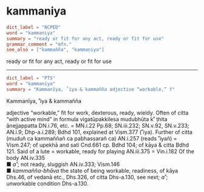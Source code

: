 # kammaniya

``` toml
dict_label = "NCPED"
word = "kammaniya"
summary = "ready or fit for any act, ready or fit for use"
grammar_comment = "mfn."
see_also = ["kammañña", "kammaṇiya"]
```

ready or fit for any act, ready or fit for use

--------------------

``` toml
dict_label = "PTS"
word = "kammaniya"
summary = "Kammanīya, ˚iya & kammañña adjective “workable,” f"
```

Kammanīya, ˚iya & kammañña

adjective “workable,” fit for work, dexterous, ready, wieldy. Often of citta “with active mind” in formula vigatūpakkilesa mudubhūta k˚ ṭhita ānejjappatta DN.i.76, etc. = MN.i.22 Pp.68; SN.iii.232; SN.v.92, SN.v.233; AN.i.9; Dhp\-a.i.289; Bdhd 101, explained at Vism.377 (˚iya). Further of citta (muduñ ca kammaññañ ca pabhassarañ ca) AN.i.257 (reads ˚iyañ) = Vism.247; of upekhā and sati Cnd.661 cp. Bdhd 104; of kāya & citta Bdhd 121. Said of a lute = workable, ready for playing AN.iii.375 = Vin.i.182 Of the body AN.iv.335  
■ *a˚*; not ready, sluggish AN.iv.333; Vism.146  
■ *kammañña\-bhāva* the state of being workable, readiness, of kāya Dhs.46, of vedanā etc., Dhs.326, of citta Dhs\-a.130, see next; *a˚*; unworkable condition Dhs\-a.130.

